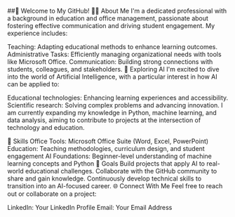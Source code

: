 ##👋 Welcome to My GitHub!
🧑‍🏫 About Me
I'm a dedicated professional with a background in education and office management, passionate about fostering effective communication and driving student engagement. My experience includes:

Teaching: Adapting educational methods to enhance learning outcomes.
Administrative Tasks: Efficiently managing organizational needs with tools like Microsoft Office.
Communication: Building strong connections with students, colleagues, and stakeholders.
🌱 Exploring AI
I'm excited to dive into the world of Artificial Intelligence, with a particular interest in how AI can be applied to:

Educational technologies: Enhancing learning experiences and accessibility.
Scientific research: Solving complex problems and advancing innovation.
I am currently expanding my knowledge in Python, machine learning, and data analysis, aiming to contribute to projects at the intersection of technology and education.

🔧 Skills
Office Tools: Microsoft Office Suite (Word, Excel, PowerPoint)
Education: Teaching methodologies, curriculum design, and student engagement
AI Foundations: Beginner-level understanding of machine learning concepts and Python
🚀 Goals
Build projects that apply AI to real-world educational challenges.
Collaborate with the GitHub community to share and gain knowledge.
Continuously develop technical skills to transition into an AI-focused career.
🌐 Connect With Me
Feel free to reach out or collaborate on a project:

LinkedIn: Your LinkedIn Profile
Email: Your Email Address
<!--
**Yomna8/Yomna8** is a ✨ _special_ ✨ repository because its `README.md` (this file) appears on your GitHub profile.

Here are some ideas to get you started:

- 🔭 I’m currently working on ...
- 🌱 I’m currently learning ...
- 👯 I’m looking to collaborate on ...
- 🤔 I’m looking for help with ...
- 💬 Ask me about ...
- 📫 How to reach me: ...
- 😄 Pronouns: ...
- ⚡ Fun fact: ...
-->
